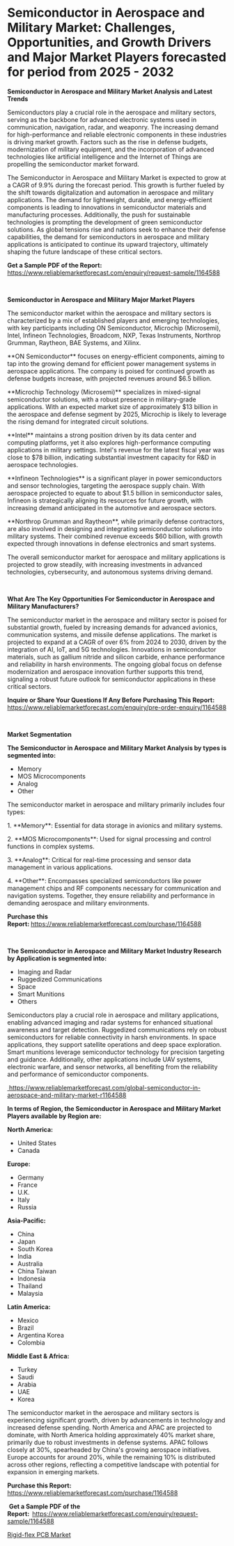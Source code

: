 <p><h1>Semiconductor in Aerospace and Military Market: Challenges, Opportunities, and Growth Drivers and Major Market Players forecasted for period from 2025 - 2032</h1></p><p><strong>Semiconductor in Aerospace and Military Market Analysis and Latest Trends</strong></p>
<p><p>Semiconductors play a crucial role in the aerospace and military sectors, serving as the backbone for advanced electronic systems used in communication, navigation, radar, and weaponry. The increasing demand for high-performance and reliable electronic components in these industries is driving market growth. Factors such as the rise in defense budgets, modernization of military equipment, and the incorporation of advanced technologies like artificial intelligence and the Internet of Things are propelling the semiconductor market forward.</p><p>The Semiconductor in Aerospace and Military Market is expected to grow at a CAGR of 9.9% during the forecast period. This growth is further fueled by the shift towards digitalization and automation in aerospace and military applications. The demand for lightweight, durable, and energy-efficient components is leading to innovations in semiconductor materials and manufacturing processes. Additionally, the push for sustainable technologies is prompting the development of green semiconductor solutions. As global tensions rise and nations seek to enhance their defense capabilities, the demand for semiconductors in aerospace and military applications is anticipated to continue its upward trajectory, ultimately shaping the future landscape of these critical sectors.</p></p>
<p><strong>Get a Sample PDF of the Report:&nbsp;</strong> <a href="https://www.reliablemarketforecast.com/enquiry/request-sample/1164588?utm_campaign=1170&utm_medium=2&utm_source=Github&utm_content=ia&utm_term=12022025&utm_id=semiconductor-in-aerospace-and-military">https://www.reliablemarketforecast.com/enquiry/request-sample/1164588</a></p>
<p>&nbsp;</p>
<p><strong>Semiconductor in Aerospace and Military Major Market Players</strong></p>
<p><p>The semiconductor market within the aerospace and military sectors is characterized by a mix of established players and emerging technologies, with key participants including ON Semiconductor, Microchip (Microsemi), Intel, Infineon Technologies, Broadcom, NXP, Texas Instruments, Northrop Grumman, Raytheon, BAE Systems, and Xilinx.</p><p>**ON Semiconductor** focuses on energy-efficient components, aiming to tap into the growing demand for efficient power management systems in aerospace applications. The company is poised for continued growth as defense budgets increase, with projected revenues around $6.5 billion.</p><p>**Microchip Technology (Microsemi)** specializes in mixed-signal semiconductor solutions, with a robust presence in military-grade applications. With an expected market size of approximately $13 billion in the aerospace and defense segment by 2025, Microchip is likely to leverage the rising demand for integrated circuit solutions.</p><p>**Intel** maintains a strong position driven by its data center and computing platforms, yet it also explores high-performance computing applications in military settings. Intel's revenue for the latest fiscal year was close to $78 billion, indicating substantial investment capacity for R&D in aerospace technologies.</p><p>**Infineon Technologies** is a significant player in power semiconductors and sensor technologies, targeting the aerospace supply chain. With aerospace projected to equate to about $1.5 billion in semiconductor sales, Infineon is strategically aligning its resources for future growth, with increasing demand anticipated in the automotive and aerospace sectors.</p><p>**Northrop Grumman and Raytheon**, while primarily defense contractors, are also involved in designing and integrating semiconductor solutions into military systems. Their combined revenue exceeds $60 billion, with growth expected through innovations in defense electronics and smart systems.</p><p>The overall semiconductor market for aerospace and military applications is projected to grow steadily, with increasing investments in advanced technologies, cybersecurity, and autonomous systems driving demand.</p></p>
<p>&nbsp;</p>
<p><strong>What Are The Key Opportunities For Semiconductor in Aerospace and Military Manufacturers?</strong></p>
<p><p>The semiconductor market in the aerospace and military sector is poised for substantial growth, fueled by increasing demands for advanced avionics, communication systems, and missile defense applications. The market is projected to expand at a CAGR of over 6% from 2024 to 2030, driven by the integration of AI, IoT, and 5G technologies. Innovations in semiconductor materials, such as gallium nitride and silicon carbide, enhance performance and reliability in harsh environments. The ongoing global focus on defense modernization and aerospace innovation further supports this trend, signaling a robust future outlook for semiconductor applications in these critical sectors.</p></p>
<p><strong>Inquire or Share Your Questions If Any Before Purchasing This Report:</strong> <a href="https://www.reliablemarketforecast.com/enquiry/pre-order-enquiry/1164588?utm_campaign=1170&utm_medium=2&utm_source=Github&utm_content=ia&utm_term=12022025&utm_id=semiconductor-in-aerospace-and-military">https://www.reliablemarketforecast.com/enquiry/pre-order-enquiry/1164588</a></p>
<p>&nbsp;</p>
<p><strong>Market Segmentation</strong></p>
<p><strong>The Semiconductor in Aerospace and Military Market Analysis by types is segmented into:</strong></p>
<p><ul><li>Memory</li><li>MOS Microcomponents</li><li>Analog</li><li>Other</li></ul></p>
<p><p>The semiconductor market in aerospace and military primarily includes four types: </p><p>1. **Memory**: Essential for data storage in avionics and military systems.</p><p>2. **MOS Microcomponents**: Used for signal processing and control functions in complex systems.</p><p>3. **Analog**: Critical for real-time processing and sensor data management in various applications.</p><p>4. **Other**: Encompasses specialized semiconductors like power management chips and RF components necessary for communication and navigation systems. Together, they ensure reliability and performance in demanding aerospace and military environments.</p></p>
<p><strong>Purchase this Report:&nbsp;</strong><a href="https://www.reliablemarketforecast.com/purchase/1164588?utm_campaign=1170&utm_medium=2&utm_source=Github&utm_content=ia&utm_term=12022025&utm_id=semiconductor-in-aerospace-and-military">https://www.reliablemarketforecast.com/purchase/1164588</a></p>
<p>&nbsp;</p>
<p><strong>The Semiconductor in Aerospace and Military Market Industry Research by Application is segmented into:</strong></p>
<p><ul><li>Imaging and Radar</li><li>Ruggedized Communications</li><li>Space</li><li>Smart Munitions</li><li>Others</li></ul></p>
<p><p>Semiconductors play a crucial role in aerospace and military applications, enabling advanced imaging and radar systems for enhanced situational awareness and target detection. Ruggedized communications rely on robust semiconductors for reliable connectivity in harsh environments. In space applications, they support satellite operations and deep space exploration. Smart munitions leverage semiconductor technology for precision targeting and guidance. Additionally, other applications include UAV systems, electronic warfare, and sensor networks, all benefiting from the reliability and performance of semiconductor components.</p></p>
<p><a href="https://www.reliablemarketforecast.com/global-semiconductor-in-aerospace-and-military-market-r1164588?utm_campaign=1170&utm_medium=2&utm_source=Github&utm_content=ia&utm_term=12022025&utm_id=semiconductor-in-aerospace-and-military">&nbsp;https://www.reliablemarketforecast.com/global-semiconductor-in-aerospace-and-military-market-r1164588</a></p>
<p><strong>In terms of Region, the Semiconductor in Aerospace and Military Market Players available by Region are:</strong></p>
<p>
    <p> <strong> North America: </strong>
        <ul>
            <li>United States</li>
            <li>Canada</li>
        </ul>
        </p> 
    <p> <strong> Europe: </strong>
        <ul>
            <li>Germany</li>
            <li>France</li>
            <li>U.K.</li>
            <li>Italy</li>
            <li>Russia</li>
        </ul>
        </p> 
    <p> <strong> Asia-Pacific: </strong>
        <ul>
            <li>China</li>
            <li>Japan</li>
            <li>South Korea</li>
            <li>India</li>
            <li>Australia</li>
            <li>China Taiwan</li>
            <li>Indonesia</li>
            <li>Thailand</li>
            <li>Malaysia</li>
        </ul>
        </p> 
    <p> <strong> Latin America: </strong>
        <ul>
            <li>Mexico</li>
            <li>Brazil</li>
            <li>Argentina Korea</li>
            <li>Colombia</li>
        </ul>
        </p> 
    <p> <strong> Middle East & Africa: </strong>
        <ul>
            <li>Turkey</li>
            <li>Saudi</li>
            <li>Arabia</li>
            <li>UAE</li>
            <li>Korea</li>
        </ul>
    </p>
    </p>
<p><p>The semiconductor market in the aerospace and military sectors is experiencing significant growth, driven by advancements in technology and increased defense spending. North America and APAC are projected to dominate, with North America holding approximately 40% market share, primarily due to robust investments in defense systems. APAC follows closely at 30%, spearheaded by China's growing aerospace initiatives. Europe accounts for around 20%, while the remaining 10% is distributed across other regions, reflecting a competitive landscape with potential for expansion in emerging markets.</p></p>
<p><strong>Purchase this Report: </strong><a href="https://www.reliablemarketforecast.com/purchase/1164588?utm_campaign=1170&utm_medium=2&utm_source=Github&utm_content=ia&utm_term=12022025&utm_id=semiconductor-in-aerospace-and-military">https://www.reliablemarketforecast.com/purchase/1164588</a></p>
<p>&nbsp;<strong>Get a Sample PDF of the Report:&nbsp;&nbsp;</strong><a href="https://www.reliablemarketforecast.com/enquiry/request-sample/1164588?utm_campaign=1170&utm_medium=2&utm_source=Github&utm_content=ia&utm_term=12022025&utm_id=semiconductor-in-aerospace-and-military">https://www.reliablemarketforecast.com/enquiry/request-sample/1164588</a></p>
<p><strong></strong></p>
<p><p><a href="https://github.com/sofayahoo2023/Market-Research-Report-List-7/blob/main/rigid-flex-pcb-market.md?utm_campaign=1170&utm_medium=2&utm_source=Github&utm_content=ia&utm_term=12022025&utm_id=semiconductor-in-aerospace-and-military">Rigid-flex PCB Market</a></p></p>